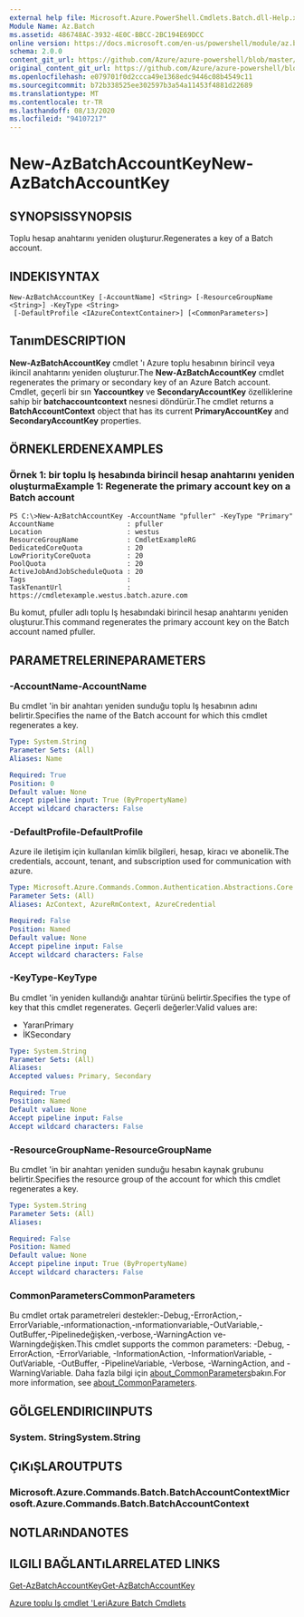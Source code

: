 ```yaml
---
external help file: Microsoft.Azure.PowerShell.Cmdlets.Batch.dll-Help.xml
Module Name: Az.Batch
ms.assetid: 486748AC-3932-4E0C-BBCC-2BC194E69DCC
online version: https://docs.microsoft.com/en-us/powershell/module/az.batch/new-azbatchaccountkey
schema: 2.0.0
content_git_url: https://github.com/Azure/azure-powershell/blob/master/src/Batch/Batch/help/New-AzBatchAccountKey.md
original_content_git_url: https://github.com/Azure/azure-powershell/blob/master/src/Batch/Batch/help/New-AzBatchAccountKey.md
ms.openlocfilehash: e079701f0d2ccca49e1368edc9446c08b4549c11
ms.sourcegitcommit: b72b338525ee302597b3a54a11453f4881d22689
ms.translationtype: MT
ms.contentlocale: tr-TR
ms.lasthandoff: 08/13/2020
ms.locfileid: "94107217"
---
```

# <span data-ttu-id="5eebf-101">New-AzBatchAccountKey</span><span class="sxs-lookup"><span data-stu-id="5eebf-101">New-AzBatchAccountKey</span></span>

## <span data-ttu-id="5eebf-102">SYNOPSIS</span><span class="sxs-lookup"><span data-stu-id="5eebf-102">SYNOPSIS</span></span>
<span data-ttu-id="5eebf-103">Toplu hesap anahtarını yeniden oluşturur.</span><span class="sxs-lookup"><span data-stu-id="5eebf-103">Regenerates a key of a Batch account.</span></span>

## <span data-ttu-id="5eebf-104">INDEKI</span><span class="sxs-lookup"><span data-stu-id="5eebf-104">SYNTAX</span></span>

```
New-AzBatchAccountKey [-AccountName] <String> [-ResourceGroupName <String>] -KeyType <String>
 [-DefaultProfile <IAzureContextContainer>] [<CommonParameters>]
```

## <span data-ttu-id="5eebf-105">Tanım</span><span class="sxs-lookup"><span data-stu-id="5eebf-105">DESCRIPTION</span></span>
<span data-ttu-id="5eebf-106">**New-AzBatchAccountKey** cmdlet 'ı Azure toplu hesabının birincil veya ikincil anahtarını yeniden oluşturur.</span><span class="sxs-lookup"><span data-stu-id="5eebf-106">The **New-AzBatchAccountKey** cmdlet regenerates the primary or secondary key of an Azure Batch account.</span></span>
<span data-ttu-id="5eebf-107">Cmdlet, geçerli bir sın **Yaccountkey** ve **SecondaryAccountKey** özelliklerine sahip bir **batchaccountcontext** nesnesi döndürür.</span><span class="sxs-lookup"><span data-stu-id="5eebf-107">The cmdlet returns a **BatchAccountContext** object that has its current **PrimaryAccountKey** and **SecondaryAccountKey** properties.</span></span>

## <span data-ttu-id="5eebf-108">ÖRNEKLERDEN</span><span class="sxs-lookup"><span data-stu-id="5eebf-108">EXAMPLES</span></span>

### <span data-ttu-id="5eebf-109">Örnek 1: bir toplu Iş hesabında birincil hesap anahtarını yeniden oluşturma</span><span class="sxs-lookup"><span data-stu-id="5eebf-109">Example 1: Regenerate the primary account key on a Batch account</span></span>
```
PS C:\>New-AzBatchAccountKey -AccountName "pfuller" -KeyType "Primary"
AccountName                  : pfuller
Location                     : westus
ResourceGroupName            : CmdletExampleRG
DedicatedCoreQuota           : 20
LowPriorityCoreQuota         : 20
PoolQuota                    : 20
ActiveJobAndJobScheduleQuota : 20
Tags                         : 
TaskTenantUrl                : https://cmdletexample.westus.batch.azure.com
```

<span data-ttu-id="5eebf-110">Bu komut, pfuller adlı toplu Iş hesabındaki birincil hesap anahtarını yeniden oluşturur.</span><span class="sxs-lookup"><span data-stu-id="5eebf-110">This command regenerates the primary account key on the Batch account named pfuller.</span></span>

## <span data-ttu-id="5eebf-111">PARAMETRELERINE</span><span class="sxs-lookup"><span data-stu-id="5eebf-111">PARAMETERS</span></span>

### <span data-ttu-id="5eebf-112">-AccountName</span><span class="sxs-lookup"><span data-stu-id="5eebf-112">-AccountName</span></span>
<span data-ttu-id="5eebf-113">Bu cmdlet 'in bir anahtarı yeniden sunduğu toplu Iş hesabının adını belirtir.</span><span class="sxs-lookup"><span data-stu-id="5eebf-113">Specifies the name of the Batch account for which this cmdlet regenerates a key.</span></span>

```yaml
Type: System.String
Parameter Sets: (All)
Aliases: Name

Required: True
Position: 0
Default value: None
Accept pipeline input: True (ByPropertyName)
Accept wildcard characters: False
```

### <span data-ttu-id="5eebf-114">-DefaultProfile</span><span class="sxs-lookup"><span data-stu-id="5eebf-114">-DefaultProfile</span></span>
<span data-ttu-id="5eebf-115">Azure ile iletişim için kullanılan kimlik bilgileri, hesap, kiracı ve abonelik.</span><span class="sxs-lookup"><span data-stu-id="5eebf-115">The credentials, account, tenant, and subscription used for communication with azure.</span></span>

```yaml
Type: Microsoft.Azure.Commands.Common.Authentication.Abstractions.Core.IAzureContextContainer
Parameter Sets: (All)
Aliases: AzContext, AzureRmContext, AzureCredential

Required: False
Position: Named
Default value: None
Accept pipeline input: False
Accept wildcard characters: False
```

### <span data-ttu-id="5eebf-116">-KeyType</span><span class="sxs-lookup"><span data-stu-id="5eebf-116">-KeyType</span></span>
<span data-ttu-id="5eebf-117">Bu cmdlet 'in yeniden kullandığı anahtar türünü belirtir.</span><span class="sxs-lookup"><span data-stu-id="5eebf-117">Specifies the type of key that this cmdlet regenerates.</span></span>
<span data-ttu-id="5eebf-118">Geçerli değerler:</span><span class="sxs-lookup"><span data-stu-id="5eebf-118">Valid values are:</span></span> 
- <span data-ttu-id="5eebf-119">Yararı</span><span class="sxs-lookup"><span data-stu-id="5eebf-119">Primary</span></span>
- <span data-ttu-id="5eebf-120">İK</span><span class="sxs-lookup"><span data-stu-id="5eebf-120">Secondary</span></span>

```yaml
Type: System.String
Parameter Sets: (All)
Aliases:
Accepted values: Primary, Secondary

Required: True
Position: Named
Default value: None
Accept pipeline input: False
Accept wildcard characters: False
```

### <span data-ttu-id="5eebf-121">-ResourceGroupName</span><span class="sxs-lookup"><span data-stu-id="5eebf-121">-ResourceGroupName</span></span>
<span data-ttu-id="5eebf-122">Bu cmdlet 'in bir anahtarı yeniden sunduğu hesabın kaynak grubunu belirtir.</span><span class="sxs-lookup"><span data-stu-id="5eebf-122">Specifies the resource group of the account for which this cmdlet regenerates a key.</span></span>

```yaml
Type: System.String
Parameter Sets: (All)
Aliases:

Required: False
Position: Named
Default value: None
Accept pipeline input: True (ByPropertyName)
Accept wildcard characters: False
```

### <span data-ttu-id="5eebf-123">CommonParameters</span><span class="sxs-lookup"><span data-stu-id="5eebf-123">CommonParameters</span></span>
<span data-ttu-id="5eebf-124">Bu cmdlet ortak parametreleri destekler:-Debug,-ErrorAction,-ErrorVariable,-ınformationaction,-ınformationvariable,-OutVariable,-OutBuffer,-Pipelinedeğişken,-verbose,-WarningAction ve-Warningdeğişken.</span><span class="sxs-lookup"><span data-stu-id="5eebf-124">This cmdlet supports the common parameters: -Debug, -ErrorAction, -ErrorVariable, -InformationAction, -InformationVariable, -OutVariable, -OutBuffer, -PipelineVariable, -Verbose, -WarningAction, and -WarningVariable.</span></span> <span data-ttu-id="5eebf-125">Daha fazla bilgi için [about_CommonParameters](http://go.microsoft.com/fwlink/?LinkID=113216)bakın.</span><span class="sxs-lookup"><span data-stu-id="5eebf-125">For more information, see [about_CommonParameters](http://go.microsoft.com/fwlink/?LinkID=113216).</span></span>

## <span data-ttu-id="5eebf-126">GÖLGELENDIRICI</span><span class="sxs-lookup"><span data-stu-id="5eebf-126">INPUTS</span></span>

### <span data-ttu-id="5eebf-127">System. String</span><span class="sxs-lookup"><span data-stu-id="5eebf-127">System.String</span></span>

## <span data-ttu-id="5eebf-128">ÇıKıŞLAR</span><span class="sxs-lookup"><span data-stu-id="5eebf-128">OUTPUTS</span></span>

### <span data-ttu-id="5eebf-129">Microsoft.Azure.Commands.Batch.BatchAccountContext</span><span class="sxs-lookup"><span data-stu-id="5eebf-129">Microsoft.Azure.Commands.Batch.BatchAccountContext</span></span>

## <span data-ttu-id="5eebf-130">NOTLARıNDA</span><span class="sxs-lookup"><span data-stu-id="5eebf-130">NOTES</span></span>

## <span data-ttu-id="5eebf-131">ILGILI BAĞLANTıLAR</span><span class="sxs-lookup"><span data-stu-id="5eebf-131">RELATED LINKS</span></span>

[<span data-ttu-id="5eebf-132">Get-AzBatchAccountKey</span><span class="sxs-lookup"><span data-stu-id="5eebf-132">Get-AzBatchAccountKey</span></span>](./Get-AzBatchAccountKey.md)

[<span data-ttu-id="5eebf-133">Azure toplu Iş cmdlet 'Leri</span><span class="sxs-lookup"><span data-stu-id="5eebf-133">Azure Batch Cmdlets</span></span>](/powershell/module/az.batch)


